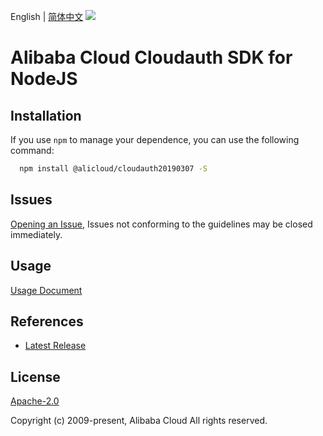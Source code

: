 English | [简体中文](README-CN.md)
![](https://aliyunsdk-pages.alicdn.com/icons/AlibabaCloud.svg)

# Alibaba Cloud Cloudauth SDK for NodeJS

## Installation
If you use `npm` to manage your dependence, you can use the following command:

```sh
  npm install @alicloud/cloudauth20190307 -S
```

## Issues
[Opening an Issue](https://github.com/aliyun/alibabacloud-typescript-sdk/issues/new), Issues not conforming to the guidelines may be closed immediately.

## Usage
[Usage Document](https://github.com/aliyun/alibabacloud-typescript-sdk/blob/master/docs/Usage-EN.md#quick-examples)

## References
* [Latest Release](https://github.com/aliyun/alibabacloud-typescript-sdk/)

## License
[Apache-2.0](http://www.apache.org/licenses/LICENSE-2.0)

Copyright (c) 2009-present, Alibaba Cloud All rights reserved.
